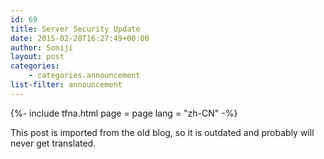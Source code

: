 ```yaml
---
id: 69
title: Server Security Update
date: 2015-02-28T16:27:49+00:00
author: Soniji
layout: post
categories: 
    - categories.announcement
list-filter: announcement
---
```

{%- include tfna.html page = page lang = "zh-CN" -%}
  
This post is imported from the old blog, so it is outdated and probably will never get translated.